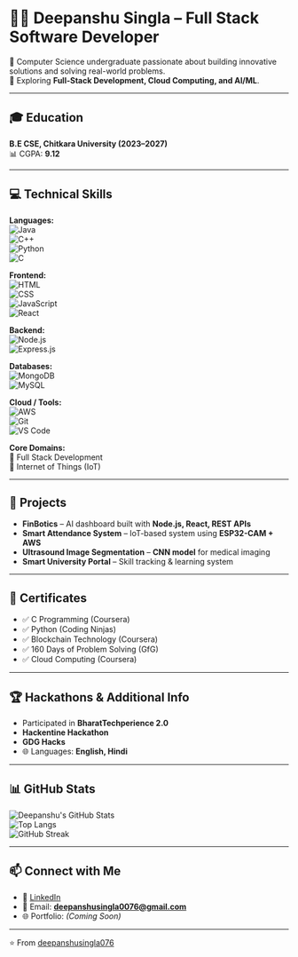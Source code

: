 # 👨‍💻 Deepanshu Singla – Full Stack Software Developer  

🌟 Computer Science undergraduate passionate about building innovative solutions and solving real-world problems.  
🚀 Exploring **Full-Stack Development, Cloud Computing, and AI/ML**.  

---

## 🎓 Education  
**B.E CSE, Chitkara University (2023–2027)**  
📊 CGPA: **9.12**  

---

## 💻 Technical Skills  

**Languages:**  
![Java](https://img.shields.io/badge/Java-%23ED8B00.svg?style=for-the-badge&logo=java&logoColor=white)  
![C++](https://img.shields.io/badge/C++-00599C.svg?style=for-the-badge&logo=cplusplus&logoColor=white)  
![Python](https://img.shields.io/badge/Python-3776AB.svg?style=for-the-badge&logo=python&logoColor=white)  
![C](https://img.shields.io/badge/C-00599C.svg?style=for-the-badge&logo=c&logoColor=white)  

**Frontend:**  
![HTML](https://img.shields.io/badge/HTML5-E34F26.svg?style=for-the-badge&logo=html5&logoColor=white)  
![CSS](https://img.shields.io/badge/CSS3-1572B6.svg?style=for-the-badge&logo=css3&logoColor=white)  
![JavaScript](https://img.shields.io/badge/JavaScript-F7DF1E.svg?style=for-the-badge&logo=javascript&logoColor=black)  
![React](https://img.shields.io/badge/React-20232A.svg?style=for-the-badge&logo=react&logoColor=61DAFB)  

**Backend:**  
![Node.js](https://img.shields.io/badge/Node.js-339933.svg?style=for-the-badge&logo=node.js&logoColor=white)  
![Express.js](https://img.shields.io/badge/Express.js-000000.svg?style=for-the-badge&logo=express&logoColor=white)  

**Databases:**  
![MongoDB](https://img.shields.io/badge/MongoDB-4EA94B.svg?style=for-the-badge&logo=mongodb&logoColor=white)  
![MySQL](https://img.shields.io/badge/MySQL-4479A1.svg?style=for-the-badge&logo=mysql&logoColor=white)  

**Cloud / Tools:**  
![AWS](https://img.shields.io/badge/AWS-232F3E.svg?style=for-the-badge&logo=amazon-aws&logoColor=white)  
![Git](https://img.shields.io/badge/Git-F05032.svg?style=for-the-badge&logo=git&logoColor=white)  
![VS Code](https://img.shields.io/badge/VS%20Code-0078d7.svg?style=for-the-badge&logo=visual-studio-code&logoColor=white)  

**Core Domains:**  
🔹 Full Stack Development  
🔹 Internet of Things (IoT)  

---

## 🚀 Projects  

- **FinBotics** – AI dashboard built with **Node.js, React, REST APIs**  
- **Smart Attendance System** – IoT-based system using **ESP32-CAM + AWS**  
- **Ultrasound Image Segmentation** – **CNN model** for medical imaging  
- **Smart University Portal** – Skill tracking & learning system  

---

## 🏅 Certificates  

- ✅ C Programming (Coursera)  
- ✅ Python (Coding Ninjas)  
- ✅ Blockchain Technology (Coursera)  
- ✅ 160 Days of Problem Solving (GfG)  
- ✅ Cloud Computing (Coursera)  

---

## 🏆 Hackathons & Additional Info  

- Participated in **BharatTechperience 2.0**  
- **Hackentine Hackathon**  
- **GDG Hacks**  
- 🌐 Languages: **English, Hindi**  

---

## 📊 GitHub Stats  

![Deepanshu's GitHub Stats](https://github-readme-stats.vercel.app/api?username=deepanshusingla076&show_icons=true&theme=tokyonight)  
![Top Langs](https://github-readme-stats.vercel.app/api/top-langs/?username=deepanshusingla076&layout=compact&theme=tokyonight)  
![GitHub Streak](https://streak-stats.demolab.com/?user=deepanshusingla076&theme=tokyonight)  

---

## 📫 Connect with Me  

- 💼 [LinkedIn](https://www.linkedin.com/in/deepanshu-singla-519057335)  
- 📧 Email: **deepanshusingla0076@gmail.com**  
- 🌐 Portfolio: *(Coming Soon)*  

---

⭐️ From [deepanshusingla076](https://github.com/deepanshusingla076)
